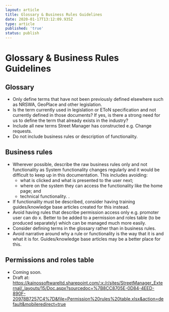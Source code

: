 ```yaml
---
layout: article
title: Glossary & Business Rules Guidelines
date: 2020-01-17T13:12:09.935Z
type: article
published: 'true'
status: publish
---
```

# Glossary & Business Rules Guidelines

## Glossary

* Only define terms that have not been previously defined elsewhere such as NRSWA, GeoPlace and other legislation.
* Is the term currently used in legislation or EToN specification and not currently defined in those documents? If yes, is there a strong need for us to define the term that already exists in the industry?
* Include all new terms Street Manager has constructed e.g. Change requests.
* Do not include business rules or description of functionality.

## Business rules

* Wherever possible, describe the raw business rules only and not functionality as System functionality changes regularly and it would be difficult to keep up in this documentation. This includes avoiding:
    * what is clicked and what is presented to the user next; 
    * where on the system they can access the functionality like the home page; and 
    * technical functionality. .
* If functionality must be described, consider having training guides/knowledge base articles created for this instead.
* Avoid having rules that describe permission access only e.g. promoter user can do x. Better to be added to a permission and roles table (to be produced separately) which can be managed much more easily.
* Consider defining terms in the glossary rather than in business rules.
* Avoid narrative around why a rule or functionality is the way that it is and what it is for. Guides/knowledge base articles may be a better place for this.

## Permissions and roles table

* Coming soon.
* Draft at: https://kainossoftwareltd.sharepoint.com/:x:/r/sites/StreetManager_External/_layouts/15/Doc.aspx?sourcedoc=%7B8CC8705E-0D84-4EED-890F-20978B7257C4%7D&file=Permission%20rules%20table.xlsx&action=default&mobileredirect=true
